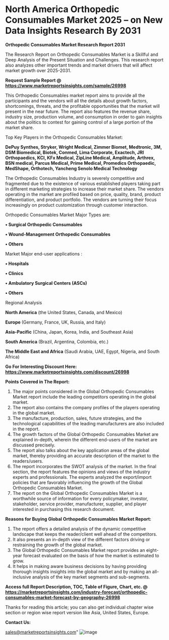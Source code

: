  # North America Orthopedic Consumables Market 2025 – on New Data Insights Research By 2031

<strong>Orthopedic Consumables Market Research Report 2031</strong>

The Research Report on Orthopedic Consumables Market is a Skillful and Deep Analysis of the Present Situation and Challenges. This research report also analyzes other important trends and market drivers that will affect market growth over 2025-2031.

<strong>Request Sample Report @ <a href=https://www.marketreportsinsights.com/sample/26998>https://www.marketreportsinsights.com/sample/26998</a></strong>

This Orthopedic Consumables market report aims to provide all the participants and the vendors will all the details about growth factors, shortcomings, threats, and the profitable opportunities that the market will present in the near future. The report also features the revenue share, industry size, production volume, and consumption in order to gain insights about the politics to contest for gaining control of a large portion of the market share.

Top Key Players in the Orthopedic Consumables Market:

<strong>DePuy Synthes, Stryker, Wright Medical, Zimmer Biomet, Medtronic, 3M, DSM Biomedical, Biotek, Conmed, Lima Corporate, Exactech, JRI Orthopaedics, KCI, KFx Medical, ZipLine Medical, Amplitude, Arthrex, BSN medical, Parcus Medical, Prime Medical, Promedics Orthopaedic, MedShape, Orthotech, Yancheng Senolo Medical Technology</strong>

The Orthopedic Consumables Industry is severely competitive and fragmented due to the existence of various established players taking part in different marketing strategies to increase their market share. The vendors operating in the market are profiled based on price, quality, brand, product differentiation, and product portfolio. The vendors are turning their focus increasingly on product customization through customer interaction.

Orthopedic Consumables Market Major Types are:

<strong>• Surgical Orthopedic Consumables

• Wound-Management Orthopedic Consumables

• Others</strong>

Market Major end-user applications :

<strong>• Hospitals

• Clinics

• Ambulatory Surgical Centers (ASCs)

• Others</strong>

Regional Analysis

</u><strong><b>North America</b></strong> (the United States, Canada, and Mexico)

<strong><b>Europe </b></strong>(Germany, France, UK, Russia, and Italy)

<strong><b>Asia-Pacific</b></strong> (China, Japan, Korea, India, and Southeast Asia)

<strong><b>South America</b></strong> (Brazil, Argentina, Colombia, etc.)

<strong><b>The Middle East and Africa</b></strong> (Saudi Arabia, UAE, Egypt, Nigeria, and South Africa)

<strong>Go For Interesting Discount Here: <a href=https://www.marketreportsinsights.com/discount/26998>https://www.marketreportsinsights.com/discount/26998</a></strong>

<strong>Points Covered in The Report:</strong>
<ol>
  <li>The major points considered in the Global Orthopedic Consumables Market report include the leading competitors operating in the global market.</li>
  <li>The report also contains the company profiles of the players operating in the global market.</li>
  <li>The manufacture, production, sales, future strategies, and the technological capabilities of the leading manufacturers are also included in the report.</li>
  <li>The growth factors of the Global Orthopedic Consumables Market are explained in-depth, wherein the different end-users of the market are discussed precisely.</li>
  <li>The report also talks about the key application areas of the global market, thereby providing an accurate description of the market to the readers/users.</li>
  <li>The report incorporates the SWOT analysis of the market. In the final section, the report features the opinions and views of the industry experts and professionals. The experts analyzed the export/import policies that are favorably influencing the growth of the Global Orthopedic Consumables Market.</li>
  <li>The report on the Global Orthopedic Consumables Market is a worthwhile source of information for every policymaker, investor, stakeholder, service provider, manufacturer, supplier, and player interested in purchasing this research document.</li>
</ol>
<strong>Reasons for Buying Global Orthopedic Consumables Market Report:</strong>

<ol>
  <li>The report offers a detailed analysis of the dynamic competitive landscape that keeps the reader/client well ahead of the competitors.</li>
  <li>It also presents an in-depth view of the different factors driving or restraining the growth of the global market.</li>
  <li>The Global Orthopedic Consumables Market report provides an eight-year forecast evaluated on the basis of how the market is estimated to grow.</li>
  <li>It helps in making aware business decisions by having providing thorough insights insights into the global market and by making an all-inclusive analysis of the key market segments and sub-segments.</li>
</ol>
<strong>Access full Report Description, TOC, Table of Figure, Chart, etc. @ <a href=https://marketreportsinsights.com/industry-forecast/orthopedic-consumables-market-forecast-by-geography-26998>https://marketreportsinsights.com/industry-forecast/orthopedic-consumables-market-forecast-by-geography-26998</a></strong>


Thanks for reading this article; you can also get individual chapter wise section or region wise report version like Asia, United States, Europe.

<strong>Contact Us:</strong>

sales@marketreportsinsights.com"
![image](https://github.com/user-attachments/assets/69c74658-d391-4305-ad9a-61e68129f333)

